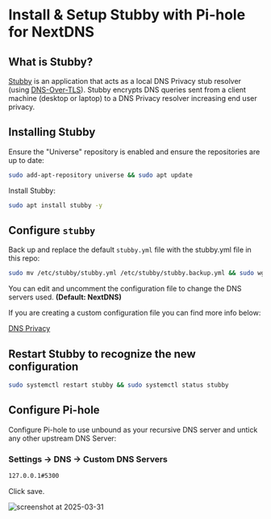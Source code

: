 # Install & Setup Stubby with Pi-hole for NextDNS

## What is Stubby?

[Stubby](https://github.com/getdnsapi/stubby) is an application that acts as a local DNS Privacy stub resolver (using [DNS-Over-TLS](https://datatracker.ietf.org/doc/html/rfc7858)). Stubby encrypts DNS queries sent from a client machine (desktop or laptop) to a DNS Privacy resolver increasing end user privacy.

## Installing Stubby

Ensure the "Universe" repository is enabled and ensure the repositories are up to date:

```bash
sudo add-apt-repository universe && sudo apt update
```

Install Stubby:

```bash
sudo apt install stubby -y
```

## Configure `stubby`

Back up and replace the default `stubby.yml` file with the stubby.yml file in this repo:

```bash
sudo mv /etc/stubby/stubby.yml /etc/stubby/stubby.backup.yml && sudo wget -O /etc/stubby/stubby.yml https://raw.githubusercontent.com/geotsot/pihole-stubby/main/stubby.yml
```

You can edit and uncomment the configuration file to change the DNS servers used. **(Default: NextDNS)**

If you are creating a custom configuration file you can find more info below:

[DNS Privacy](https://dnsprivacy.org/dns_privacy_daemon_-_stubby/configuring_stubby/)

## Restart Stubby to recognize the new configuration

```bash
sudo systemctl restart stubby && sudo systemctl status stubby
```

## Configure Pi-hole

Configure Pi-hole to use unbound as your recursive DNS server and untick any other upstream DNS Server:

### Settings -> DNS -> Custom DNS Servers

```bash
127.0.0.1#5300
```

Click save.

![screenshot at 2025-03-31](https://i.imgur.com/y2bxIwN.png)
